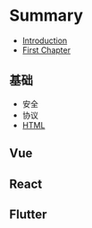 # Summary

* [Introduction](README.md)
* [First Chapter](chapter1.md)

## 基础

* 安全
* 协议
* [HTML](/base/html/README.md)

## Vue

## React

## Flutter




